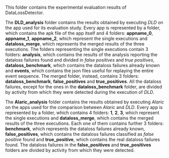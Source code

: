 This folder contains the experimental evaluation results of DataLossDetector.

The **DLD_analysis** folder contains the results obtained by executing *DLD* on the app used for its evaluation study. Every app is represented by a folder, which contains the apk file of the app itself and 4 folders: **appname_0**, **appname_1**, **appname_2**, which represent the single executions and **dataloss_merge**, which represents the merged results of the three executions. The folders representing the single executions contain 3 folders: **analysis**, which contains the results of the analysis reporting the dataloss failures found and divided in *false positives* and *true positives*, **dataloss_benchmark**, which contains the dataloss failures already known and **events**, which contains the json files useful for replaying the entire event sequence. The merged folder, instead, contains 3 folders: **dataloss_benchmark**, **false_positives** and **true_positives**. All the dataloss failures, except for the ones in the **dataloss_benchmark** folder, are divided by activity from which they were detected during the execution of *DLD*.

The **Alaric_analysis** folder contains the results obtained by executing *Alaric* on the apps used for the comparison between *Alaric* and *DLD*. Every app is represented by a folder, which contains 4 folders: **1**, **2**, **3**, which represent the single executions and **dataloss_merge**, which contains the merged results of the three executions. Each one of them contains further 3 folders: **benchmark**, which represents the dataloss failures already known, **false_positives**, which contains the dataloss failures classified as *false positive* found and **true_positive**, which contains the real dataloss failures found. The dataloss failures in the **false_positives** and **true_positives** folders are divided by activity from which they were detected.
